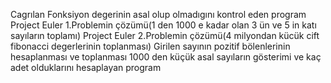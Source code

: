  Cagrılan Fonksiyon degerinin asal olup olmadıgını kontrol eden program
 Project Euler 1.Problemin çözümü(1 den 1000 e kadar olan 3 ün ve 5 in katı sayıların toplamı)
 Project Euler 2.Problemin çözümü(4 milyondan kücük cift fibonacci degerlerinin toplanması)
 Girilen sayının pozitif bölenlerinin hesaplanması ve toplanması
 1000 den küçük asal sayıların gösterimi ve kaç adet olduklarını hesaplayan program
